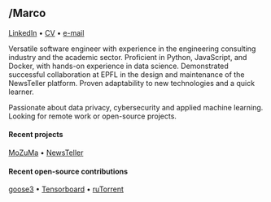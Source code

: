 ## /Marco

[LinkedIn](https://linkedin.com/in/mromanelli9) •
[CV](./CV_Marco_Romanelli.pdf) •
[e-mail](mailto:marco.romanelli@pm.me)

Versatile software engineer with experience in the engineering consulting industry and the academic sector.
Proficient in Python, JavaScript, and Docker, with hands-on experience in data science.
Demonstrated successful collaboration at EPFL in the design and maintenance of the NewsTeller platform.
Proven adaptability to new technologies and a quick learner.

Passionate about data privacy, cybersecurity and applied machine learning.  
Looking for remote work or open-source projects.

#### Recent projects

[MoZuMa](https://github.com/mozuma/mozuma) •
[NewsTeller](https://github.com/News-Teller)

#### Recent open-source contributions

[goose3](https://github.com/goose3/goose3/issues?q=author%3Amromanelli9) •
[Tensorboard](https://github.com/tensorflow/tensorboard/issues?q=author%3Amromanelli9) •
[ruTorrent](https://github.com/Novik/ruTorrent/issues?q=author%3Amromanelli9)
